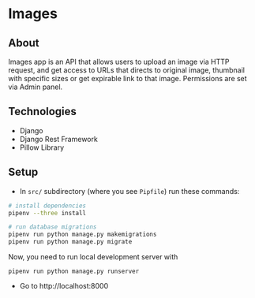 # Images

## About

Images app is an API that allows users to upload an image via HTTP request, and get access to URLs that directs to original image, thumbnail with specific sizes or get expirable link to that image. Permissions are set via Admin panel.

## Technologies

* Django
* Django Rest Framework
* Pillow Library

## Setup

* In `src/` subdirectory (where you see `Pipfile`) run these commands:

```bash
# install dependencies
pipenv --three install

# run database migrations
pipenv run python manage.py makemigrations
pipenv run python manage.py migrate
```

Now, you need to run local development server with

```
pipenv run python manage.py runserver
```

* Go to http://localhost:8000

